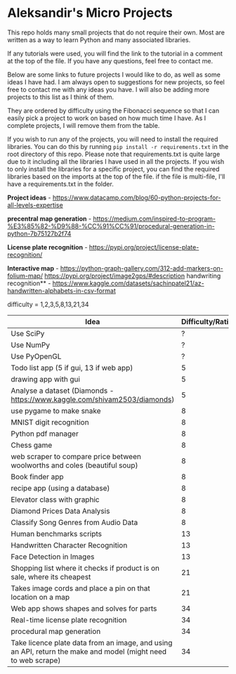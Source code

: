 # Aleksandir's Micro Projects

This repo holds many small projects that do not require their own. Most are written as a way to learn Python and many associated libraries.

If any tutorials were used, you will find the link to the tutorial in a comment at the top of the file. If you have any questions, feel free to contact me.

Below are some links to future projects I would like to do, as well as some ideas I have had. I am always open to suggestions for new projects, so feel free to contact me with any ideas you have. I will also be adding more projects to this list as I think of them.

They are ordered by difficulty using the Fibonacci sequence so that I can easily pick a project to work on based on how much time I have. As I complete projects, I will remove them from the table.

If you wish to run any of the projects, you will need to install the required libraries. You can do this by running `pip install -r requirements.txt` in the root directory of this repo. Please note that requirements.txt is quite large due to it including all the libraries I have used in all the projects. If you wish to only install the libraries for a specific project, you can find the required libraries based on the imports at the top of the file. if the file is multi-file, I'll have a requirements.txt in the folder.

**Project ideas** - https://www.datacamp.com/blog/60-python-projects-for-all-levels-expertise

**precentral map generation** - https://medium.com/inspired-to-program-%E3%85%82-%D9%88-%CC%91%CC%91/procedural-generation-in-python-7b75127b2f74

**License plate recognition** - https://pypi.org/project/license-plate-recognition/

**Interactive map** - https://python-graph-gallery.com/312-add-markers-on-folium-map/
https://pypi.org/project/image2gps/#description
handwriting recognition** - https://www.kaggle.com/datasets/sachinpatel21/az-handwritten-alphabets-in-csv-format

difficulty = 1,2,3,5,8,13,21,34

| **Idea**                                                                                                      | **Difficulty/Rating** |
| ------------------------------------------------------------------------------------------------------------- | --------------------- |
| Use SciPy                                                                                                     | ?                     |
| Use NumPy                                                                                                     | ?                     |
| Use PyOpenGL                                                                                                  | ?                     |
| Todo list app (5 if gui, 13 if web app)                                                                       | 5                     |
| drawing app with gui                                                                                          | 5                     |
| Analyse a dataset (Diamonds - https://www.kaggle.com/shivam2503/diamonds)                                     | 5                     |
| use pygame to make snake                                                                                      | 8                     |
| MNIST digit recognition                                                                                       | 8                     |
| Python pdf manager                                                                                            | 8                     |
| Chess game                                                                                                    | 8                     |
| web scraper to compare price between woolworths and coles (beautiful soup)                                    | 8                     |
| Book finder app                                                                                               | 8                     |
| recipe app (using a database)                                                                                 | 8                     |
| Elevator class with graphic                                                                                   | 8                     |
| Diamond Prices Data Analysis                                                                                  | 8                     |
| Classify Song Genres from Audio Data                                                                          | 8                     |
| Human benchmarks scripts                                                                                      | 13                    |
| Handwritten Character Recognition                                                                             | 13                    |
| Face Detection in Images                                                                                      | 13                    |
| Shopping list where it checks if product is on sale, where its cheapest                                       | 21                    |
| Takes image cords and place a pin on that location on a map                                                   | 21                    |
| Web app shows shapes and solves for parts                                                                     | 34                    |
| Real-time license plate recognition                                                                           | 34                    |
| procedural map generation                                                                                     | 34                    |
| Take licence plate data from an image, and using an API, return the make and model (might need to web scrape) | 34                    |
